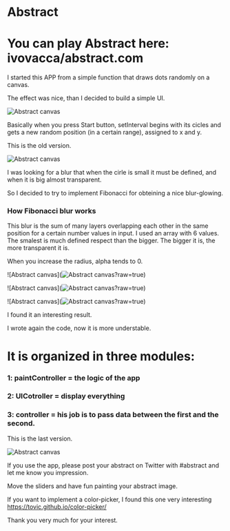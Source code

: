 # Abstract

<h1>You can play <strong>Abstract</strong> here: ivovacca/abstract.com</h1>


I started this APP from a simple function that draws dots randomly on a canvas.

The effect was nice, than I decided to build a simple UI.

![Abstract canvas](https://raw.githubusercontent.com/ivovacca/abstract/master/Examples/abstract.jpg?raw=true)

Basically when you press Start button, setInterval begins with its cicles and gets a new random position (in a certain range), assigned to x and y.

This is the old version.

![Abstract canvas](https://github.com/ivovacca/abstract/blob/master/Examples/abstract_5.jpg?raw=true)

I was looking for a blur that when the cirle is small it must be defined, and when it is big almost transparent.

So I decided to try to implement Fibonacci for obteining a nice blur-glowing.

<h3> How Fibonacci blur works</h3>

This blur is the sum of many layers overlapping each other in the same position for a certain number values in input. I used an array with 6 values. The smalest is much defined respect than the bigger. The bigger it is, the more transparent it is.

When you increase the radius, alpha tends to 0.

![Abstract canvas](![Abstract canvas](https://github.com/ivovacca/abstract/blob/master/Examples/Canvas%20(1).png?raw=true)?raw=true)

![Abstract canvas](![Abstract canvas](https://raw.githubusercontent.com/ivovacca/abstract/master/Examples/Canvas%20(2).png?raw=true)?raw=true)

![Abstract canvas](![Abstract canvas](https://raw.githubusercontent.com/ivovacca/abstract/master/Examples/Canvas%20(4).png)?raw=true)

I found it an interesting result.

I wrote again the code, now it is more understable.

<h1>It is organized in three modules:</h1>

<h3>1: paintController = the logic of the app</h3>
<h3>2: UICotroller = display everything</h3>
<h3>3: controller = his job is to pass data between the first and the second.</h3>

This is the last version.

![Abstract canvas](https://raw.githubusercontent.com/ivovacca/abstract/master/Examples/UI%20version%201.1.jpg?raw=true)

If you use the app, please post your abstract on Twitter with #abstract and let me know you impression.


Move the sliders and have fun painting your abstract image.

If you want to implement a color-picker, I found this one very interesting https://tovic.github.io/color-picker/

Thank you very much for your interest.
